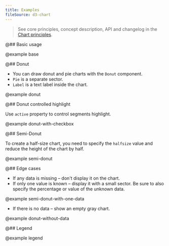 ```yaml
---
title: Examples
fileSource: d3-chart
---
```


> See core principles, concept description, API and changelog in the [Chart principles](/data-display/d3-chart/).

@## Basic usage

@example base

@## Donut

- You can draw donut and pie charts with the `Donut` component.
- `Pie` is a separate sector.
- `Label` is a text label inside the chart.

@example donut

@## Donut controlled highlight

Use `active` property to control segments highlight.

@example donut-with-checkbox

@## Semi-Donut

To create a half-size chart, you need to specify the `halfsize` value and reduce the height of the chart by half.

@example semi-donut

@## Edge cases

- If any data is missing – don't display it on the chart.
- If only one value is known – display it with a small sector. Be sure to also specify the percentage or value of the unknown data.

@example semi-donut-with-one-data

- If there is no data – show an empty gray chart.

@example donut-without-data

@## Legend

@example legend
